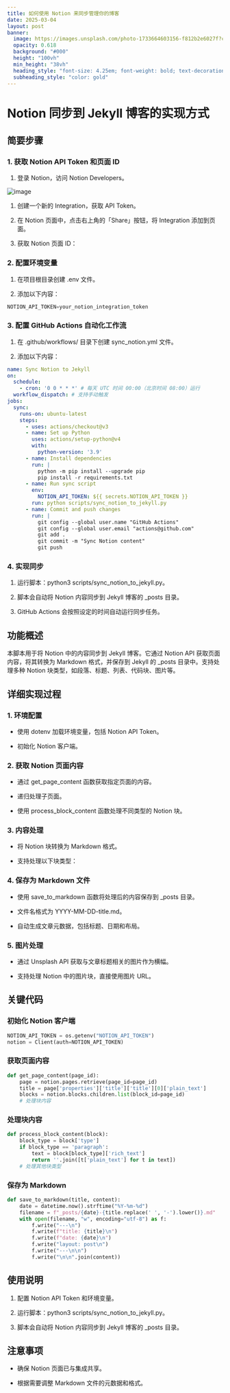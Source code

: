 ```yaml
---
title: 如何使用 Notion 来同步管理你的博客
date: 2025-03-04
layout: post
banner:
  image: https://images.unsplash.com/photo-1733664603156-f812b2e6027f?crop=entropy&cs=tinysrgb&fit=max&fm=jpg&ixid=M3w2OTIwMzJ8MHwxfHJhbmRvbXx8fHx8fHx8fDE3NDExMTk2NzB8&ixlib=rb-4.0.3&q=80&w=1080
  opacity: 0.618
  background: "#000"
  height: "100vh"
  min_height: "38vh"
  heading_style: "font-size: 4.25em; font-weight: bold; text-decoration: underline"
  subheading_style: "color: gold"
---
```


# Notion 同步到 Jekyll 博客的实现方式

## 简要步骤

### 1. 获取 Notion API Token 和页面 ID

1. 登录 Notion，访问 Notion Developers。

![image](https://prod-files-secure.s3.us-west-2.amazonaws.com/a7a0cc5a-89b9-4cda-8686-1fba0ca52f40/d19c1afe-dea5-4312-9333-786b0ba83054/image.png?X-Amz-Algorithm=AWS4-HMAC-SHA256&X-Amz-Content-Sha256=UNSIGNED-PAYLOAD&X-Amz-Credential=ASIAZI2LB466QD4JXJOL%2F20250304%2Fus-west-2%2Fs3%2Faws4_request&X-Amz-Date=20250304T202109Z&X-Amz-Expires=3600&X-Amz-Security-Token=IQoJb3JpZ2luX2VjELz%2F%2F%2F%2F%2F%2F%2F%2F%2F%2FwEaCXVzLXdlc3QtMiJGMEQCIE8Sk4ELcRSex0cS746iIQOnmmQ%2FVyjL5P20oCR6jfhMAiB4zcqBPBtZiMqwNFhPhRDYw92arwr48hhNBm2O%2B49mqCqIBAj1%2F%2F%2F%2F%2F%2F%2F%2F%2F%2F8BEAAaDDYzNzQyMzE4MzgwNSIMd%2BIMZbtx8%2BBW%2FmiQKtwDnUpcqzWCTysk30HRnewINGJN1pKxHjQLFpeDE09eekpJ4RRtMMsw7o8abOR9dIR1%2Fqxl0ZKL7hgJI6B648HlUujPP74dBggCbfyzSyjjwZjauSpQJ7JwChWHB0imUuHoodvLRj7MkjgXKic7ZB3tfokjTzfvkcf1bU2BFZG3CwwJYPEcg4riLzdboEIba8CCGGfpJaVv4RGUsfprC9Wij%2Fy1jhT0LLFEU6dKOFJ%2FSANViLFUZn7JiEBBtrwbs481cpS8mb3bSimLLd4gQXygUmfJ8E%2Bm02tnH0dbSZe2fNqt1Bs2WnUlmCPy8LO68ke7SWjls%2FfWRxGmfZgyTP3tG3sEQK8OZ3BP9CQYyNQKQ5j%2BTRPR0uM9GbUvHwMRQ2l5I0cu4FyuMy2Zd2iG9FLr7q3SZqMoXR0b3ovtkA9rR%2BwoUc3U9qiNscvT2lLzehkFVuBP11690Z6iSVC9bSY3yZq6y%2BhUjobrJtMyyStDcfanMfJHG42emexCAnJPny%2F%2FRMKnFm28qH0r%2FdNz8Y2bhEWjCvi%2BAwCjb9qYp5oI6cI1nUI52GZMTbtLvmVrv%2FvtCYcAY7A7Z7%2FBodsnjAr1X%2FG%2FXqGGGVE0A5c9mYIptLMpZ4tCFVPv4d3vaaowlbqdvgY6pgEys0Pf5Dy4nD3gJH34cj%2Fz5GnR92E3ZPcKZ672lSm2hi%2FYya3KBBuVQ8N2mLadyeWwSOjCHjmA4pEsdgOhyg%2FmyLyA4cGAQ%2FrkC8kbS%2B1TcqtOjHkDndOoky%2FeofbbjIM3mTGonmJ2LvenGvhnNWx0pHW%2B8%2FPSL%2B7sACIU5PCZ6D4XpvNYN1FXrCjTmhpB1Ar4qHcHaRhUco1crIxKACHNkHSqWjyW&X-Amz-Signature=aa22a5db370c4f6eea3f6059fd230b5633f659a5e03f125101c910d83facf445&X-Amz-SignedHeaders=host&x-id=GetObject)

1. 创建一个新的 Integration，获取 API Token。

1. 在 Notion 页面中，点击右上角的「Share」按钮，将 Integration 添加到页面。

1. 获取 Notion 页面 ID：


### 2. 配置环境变量

1. 在项目根目录创建 .env 文件。

1. 添加以下内容：

```javascript
NOTION_API_TOKEN=your_notion_integration_token
```

### 3. 配置 GitHub Actions 自动化工作流

1. 在 .github/workflows/ 目录下创建 sync_notion.yml 文件。

1. 添加以下内容：

```yaml
name: Sync Notion to Jekyll
on:
  schedule:
    - cron: '0 0 * * *' # 每天 UTC 时间 00:00（北京时间 08:00）运行
  workflow_dispatch: # 支持手动触发
jobs:
  sync:
    runs-on: ubuntu-latest
    steps:
      - uses: actions/checkout@v3
      - name: Set up Python
        uses: actions/setup-python@v4
        with:
          python-version: '3.9'
      - name: Install dependencies
        run: |
          python -m pip install --upgrade pip
          pip install -r requirements.txt
      - name: Run sync script
        env:
          NOTION_API_TOKEN: ${{ secrets.NOTION_API_TOKEN }}
        run: python scripts/sync_notion_to_jekyll.py
      - name: Commit and push changes
        run: |
          git config --global user.name "GitHub Actions"
          git config --global user.email "actions@github.com"
          git add .
          git commit -m "Sync Notion content"
          git push
```

### 4. 实现同步

1. 运行脚本：python3 scripts/sync_notion_to_jekyll.py。

1. 脚本会自动将 Notion 内容同步到 Jekyll 博客的 _posts 目录。

1. GitHub Actions 会按照设定的时间自动运行同步任务。

## 功能概述

本脚本用于将 Notion 中的内容同步到 Jekyll 博客。它通过 Notion API 获取页面内容，将其转换为 Markdown 格式，并保存到 Jekyll 的 _posts 目录中。支持处理多种 Notion 块类型，如段落、标题、列表、代码块、图片等。

## 详细实现过程

### 1. 环境配置

- 使用 dotenv 加载环境变量，包括 Notion API Token。

- 初始化 Notion 客户端。

### 2. 获取 Notion 页面内容

- 通过 get_page_content 函数获取指定页面的内容。

- 递归处理子页面。

- 使用 process_block_content 函数处理不同类型的 Notion 块。

### 3. 内容处理

- 将 Notion 块转换为 Markdown 格式。

- 支持处理以下块类型：


### 4. 保存为 Markdown 文件

- 使用 save_to_markdown 函数将处理后的内容保存到 _posts 目录。

- 文件名格式为 YYYY-MM-DD-title.md。

- 自动生成文章元数据，包括标题、日期和布局。

### 5. 图片处理

- 通过 Unsplash API 获取与文章标题相关的图片作为横幅。

- 支持处理 Notion 中的图片块，直接使用图片 URL。

## 关键代码

### 初始化 Notion 客户端

```python
NOTION_API_TOKEN = os.getenv("NOTION_API_TOKEN")
notion = Client(auth=NOTION_API_TOKEN)
```

### 获取页面内容

```python
def get_page_content(page_id):
    page = notion.pages.retrieve(page_id=page_id)
    title = page['properties']['title']['title'][0]['plain_text']
    blocks = notion.blocks.children.list(block_id=page_id)
    # 处理块内容
```

### 处理块内容

```python
def process_block_content(block):
    block_type = block['type']
    if block_type == 'paragraph':
        text = block[block_type]['rich_text']
        return ''.join([t['plain_text'] for t in text])
    # 处理其他块类型
```

### 保存为 Markdown

```python
def save_to_markdown(title, content):
    date = datetime.now().strftime("%Y-%m-%d")
    filename = f"_posts/{date}-{title.replace(' ', '-').lower()}.md"
    with open(filename, "w", encoding="utf-8") as f:
        f.write("---\n")
        f.write(f"title: {title}\n")
        f.write(f"date: {date}\n")
        f.write("layout: post\n")
        f.write("---\n\n")
        f.write("\n\n".join(content))
```

## 使用说明

1. 配置 Notion API Token 和环境变量。

1. 运行脚本：python3 scripts/sync_notion_to_jekyll.py。

1. 脚本会自动将 Notion 内容同步到 Jekyll 博客的 _posts 目录。

## 注意事项

- 确保 Notion 页面已与集成共享。

- 根据需要调整 Markdown 文件的元数据和格式。